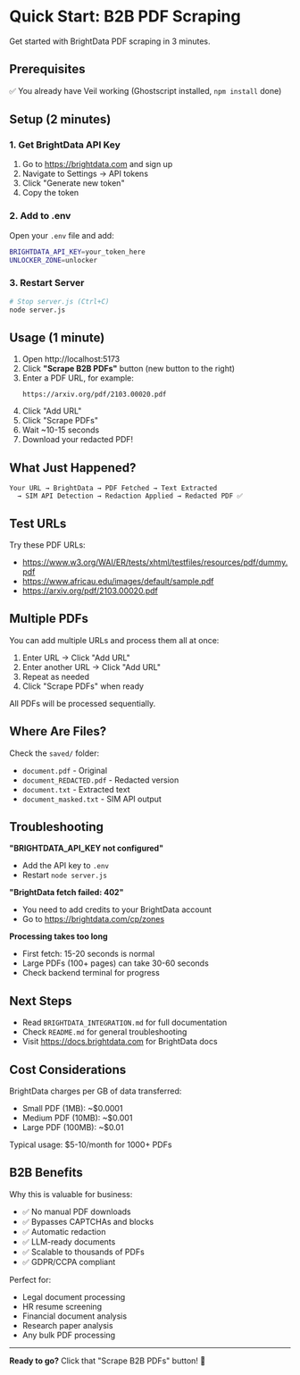 # Quick Start: B2B PDF Scraping

Get started with BrightData PDF scraping in 3 minutes.

## Prerequisites

✅ You already have Veil working (Ghostscript installed, `npm install` done)

## Setup (2 minutes)

### 1. Get BrightData API Key

1. Go to https://brightdata.com and sign up
2. Navigate to Settings → API tokens
3. Click "Generate new token"
4. Copy the token

### 2. Add to .env

Open your `.env` file and add:
```bash
BRIGHTDATA_API_KEY=your_token_here
UNLOCKER_ZONE=unlocker
```

### 3. Restart Server

```bash
# Stop server.js (Ctrl+C)
node server.js
```

## Usage (1 minute)

1. Open http://localhost:5173
2. Click **"Scrape B2B PDFs"** button (new button to the right)
3. Enter a PDF URL, for example:
   ```
   https://arxiv.org/pdf/2103.00020.pdf
   ```
4. Click "Add URL"
5. Click "Scrape PDFs"
6. Wait ~10-15 seconds
7. Download your redacted PDF!

## What Just Happened?

```
Your URL → BrightData → PDF Fetched → Text Extracted 
  → SIM API Detection → Redaction Applied → Redacted PDF ✅
```

## Test URLs

Try these PDF URLs:
- https://www.w3.org/WAI/ER/tests/xhtml/testfiles/resources/pdf/dummy.pdf
- https://www.africau.edu/images/default/sample.pdf
- https://arxiv.org/pdf/2103.00020.pdf

## Multiple PDFs

You can add multiple URLs and process them all at once:
1. Enter URL → Click "Add URL"
2. Enter another URL → Click "Add URL"
3. Repeat as needed
4. Click "Scrape PDFs" when ready

All PDFs will be processed sequentially.

## Where Are Files?

Check the `saved/` folder:
- `document.pdf` - Original
- `document_REDACTED.pdf` - Redacted version
- `document.txt` - Extracted text
- `document_masked.txt` - SIM API output

## Troubleshooting

**"BRIGHTDATA_API_KEY not configured"**
- Add the API key to `.env`
- Restart `node server.js`

**"BrightData fetch failed: 402"**
- You need to add credits to your BrightData account
- Go to https://brightdata.com/cp/zones

**Processing takes too long**
- First fetch: 15-20 seconds is normal
- Large PDFs (100+ pages) can take 30-60 seconds
- Check backend terminal for progress

## Next Steps

- Read `BRIGHTDATA_INTEGRATION.md` for full documentation
- Check `README.md` for general troubleshooting
- Visit https://docs.brightdata.com for BrightData docs

## Cost Considerations

BrightData charges per GB of data transferred:
- Small PDF (1MB): ~$0.0001
- Medium PDF (10MB): ~$0.001  
- Large PDF (100MB): ~$0.01

Typical usage: $5-10/month for 1000+ PDFs

## B2B Benefits

Why this is valuable for business:
- ✅ No manual PDF downloads
- ✅ Bypasses CAPTCHAs and blocks
- ✅ Automatic redaction
- ✅ LLM-ready documents
- ✅ Scalable to thousands of PDFs
- ✅ GDPR/CCPA compliant

Perfect for:
- Legal document processing
- HR resume screening
- Financial document analysis
- Research paper analysis
- Any bulk PDF processing

---

**Ready to go?** Click that "Scrape B2B PDFs" button! 🚀
